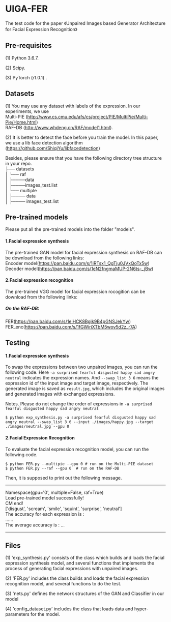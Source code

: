 # UIGA-FER
The test code for the paper 《Unpaired Images based Generator Architecture for Facial Expression Recognition》

## Pre-requisites
 (1) Python 3.6.7.
 
 (2) Scipy.
 
 (3) PyTorch (r1.0.1) .
 

##  Datasets
 (1) You may use any dataset with labels of the expression. 
 In our experiments, we use <br/>
 Multi-PIE (http://www.cs.cmu.edu/afs/cs/project/PIE/MultiPie/Multi-Pie/Home.html) <br/>
 RAF-DB (http://www.whdeng.cn/RAF/model1.html). <br/>
 
 (2) It is better to detect the face before you train the model. In this paper, we use a lib face detection algorithm (https://github.com/ShiqiYu/libfacedetection)

Besides, please ensure that you have the following directory tree structure in your repo.<br/>
├── datasets<br/>
│   └── raf<br/>
│   ├────data<br/>
│       ├────images_test.list<br/>
│   └── multiple<br/>
│       ├──── data<br/>
│       ├──── images_test.list<br/>


## Pre-trained models

Please put all the pre-trained models into the folder "models".

#### 1.Facial expression synthesis
The pre-trained GAN model for facial expression synthesis on RAF-DB can be download from the following links:<br/>
Encoder model(https://pan.baidu.com/s/1iRTsx1_QgTju0JVxQoTx5w)<br/>
Decoder model(https://pan.baidu.com/s/1eN2fngmaMUP-2N6ts-_jBw)<br/>

#### 2.Facial expression recognition
The pre-trained VGG model for facial expression rocogition can be download from the following links:
##### On the RAF-DB:
FER(https://pan.baidu.com/s/1eiHCK8Bgik9B4pGNSJekYw)
FER_enc(https://pan.baidu.com/s/1fGWiriXTbM5wov5d2z_r7A)

## Testing
#### 1.Facial expression synthesis

To swap the expressions between two unpaired images, you can run the following code. Here `-a surprised fearful disgusted happy sad angry neutral` indicates the expression names. And `--swap_list 3 6` means the expression id of the input image and target image, respectively. The generated image is saved as `result.jpg`, which includes the original images and generated images with exchanged expressions.

Notes. Please do not change the order of expressions in `-a surprised fearful disgusted happy sad angry neutral`
```
$ python exp_synthesis.py -a surprised fearful disgusted happy sad angry neutral --swap_list 3 6 --input ./images/happy.jpg --target ./images/neutral.jpg --gpu 0
```

#### 2.Facial Expression Recognition

To evaluate the facial expression recognition model, you can run the following  code.
```
$ python FER.py --multipie --gpu 0 # run on the Multi-PIE dataset
$ python FER.py --raf --gpu 0  # run on the RAF-DB
```
Then, it is supposed to print out the following message.
****
Namespace(gpu='0', multiple=False, raf=True) <br/>
Load pre-trained model successfully! <br/>
CM end! <br/>
['disgust', 'scream', 'smile', 'squint', 'surprise', 'neutral'] <br/>
The accuracy for each expression is : <br/>
...... <br/>
The average accuracy is : ... <br/>
***

## Files
(1) 'exp_synthesis.py' consists of the class which builds and loads the facial expression synthesis model, and several functions that implements the process of generating facial expressions with unpaired images.

(2) 'FER.py' includes the class builds and loads the facial expression recognition model, and several functions to do the test.

(3) 'nets.py' defines the network structures of the GAN and Classifier in our model

(4) 'config_dataset.py' includes the class that loads data and hyper-parameters for the model.
